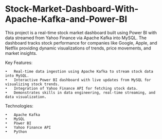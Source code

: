 # Stock-Market-Dashboard-With-Apache-Kafka-and-Power-BI
This project is a real-time stock market dashboard built using Power BI with data streamed from Yahoo Finance via Apache Kafka into MySQL. The dashboard tracks stock performance for companies like Google, Apple, and Netflix providing dynamic visualizations of trends, price movements, and market insights.

Key Features:

	•	Real-time data ingestion using Apache Kafka to stream stock data into MySQL.
	•	Interactive Power BI dashboard with live updates from MySQL for visualizing stock trends.
	•	Integration of Yahoo Finance API for fetching stock data.
	•	Demonstrates skills in data engineering, real-time streaming, and data visualization.

Technologies:

	•	Apache Kafka
	•	MySQL
	•	Power BI
	•	Yahoo Finance API
	•	Python
